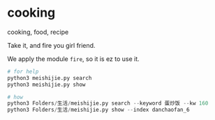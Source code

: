 # cooking
cooking, food, recipe

Take it, and fire you girl friend.

We apply the module `fire`, so it is ez to use it.

```python
# for help
python3 meishijie.py search
python3 meishijie.py show

# how
python3 Folders/生活/meishijie.py search --keyword 蛋炒饭 --kw 160
python3 Folders/生活/meishijie.py show --index danchaofan_6
```
